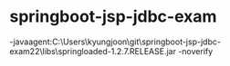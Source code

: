 # springboot-jsp-jdbc-exam


-javaagent:C:\Users\kyungjoon\git\springboot-jsp-jdbc-exam22\libs\springloaded-1.2.7.RELEASE.jar -noverify
